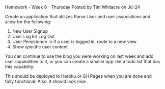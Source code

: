 Homework - Week 8 - Thursday
Posted by Tim Whitacre on Jul 24

Create an application that utilizes Parse.User and user associations and allow for the following:

1. New User Signup
2. User Log In/ Log Out
3. User Persistence -> if a user is logged in, route to a new view
4. Show specific user content

You can continue to use the blog you were working on last week and add user capabilities to it, or you can create a smaller app like a todo list that has this capability.

This should be deployed to Heroku or GH Pages when you are done and fully functional. Also, it should look nice.

